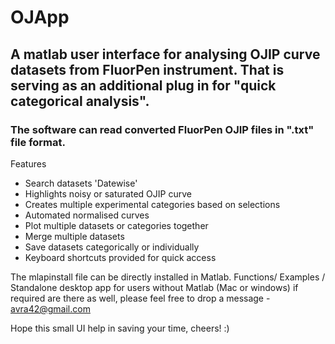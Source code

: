 
# OJApp
## A matlab user interface for analysing OJIP curve datasets from FluorPen instrument. That is serving as an additional plug in for "quick categorical analysis". 

### The software can read converted FluorPen OJIP files in ".txt" file format.

Features 
- Search datasets 'Datewise'
- Highlights noisy or saturated OJIP curve
- Creates multiple experimental categories based on selections
- Automated normalised curves 
- Plot multiple datasets or categories together 
- Merge multiple datasets 
- Save datasets categorically or individually
- Keyboard shortcuts provided for quick access

The mlapinstall file can be directly installed in Matlab. 
Functions/ Examples / Standalone desktop app for users without Matlab (Mac or windows) if required are there as well, please feel free to drop a message - avra42@gmail.com

Hope this small UI help in saving your time, cheers! :)